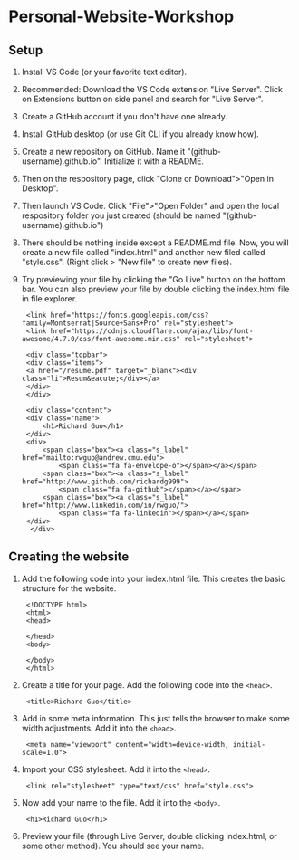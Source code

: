 # Personal-Website-Workshop

## Setup

1. Install VS Code (or your favorite text editor).
2. Recommended: Download the VS Code extension "Live Server". Click on Extensions button on side panel and search for "Live Server".
3. Create a GitHub account if you don't have one already.
4. Install GitHub desktop (or use Git CLI if you already know how).
5. Create a new repository on GitHub. Name it "(github-username).github.io". Initialize it with a README.
6. Then on the respository page, click "Clone or Download">"Open in Desktop".
7. Then launch VS Code. Click "File">"Open Folder" and open the local respository folder you just created (should be named "(github-username).github.io")
8. There should be nothing inside except a README.md file. Now, you will create a new file called "index.html" and another new filed called "style.css". (Right click > "New file" to create new files).
9. Try previewing your file by clicking the "Go Live" button on the bottom bar. You can also preview your file by double clicking the index.html file in file explorer.

        <link href="https://fonts.googleapis.com/css?family=Montserrat|Source+Sans+Pro" rel="stylesheet">
        <link href="https://cdnjs.cloudflare.com/ajax/libs/font-awesome/4.7.0/css/font-awesome.min.css" rel="stylesheet">

        <div class="topbar">
        <div class="items">
        <a href="/resume.pdf" target="_blank"><div class="li">Resum&eacute;</div></a>
        </div>
        </div>

        <div class="content">
        <div class="name">
            <h1>Richard Guo</h1>
        </div>
        <div>
            <span class="box"><a class="s_label" href="mailto:rwguo@andrew.cmu.edu">
                <span class="fa fa-envelope-o"></span></a></span>
            <span class="box"><a class="s_label" href="http://www.github.com/richardg999">
                <span class="fa fa-github"></span></a></span>
            <span class="box"><a class="s_label" href="http://www.linkedin.com/in/rwguo/">
                <span class="fa fa-linkedin"></span></a></span>
        </div>
         </div>

         
        
        



## Creating the website

1. Add the following code into your index.html file. This creates the basic structure for the website.

        <!DOCTYPE html>
        <html>
        <head>
            
        </head>
        <body>
            
        </body>
        </html>

2. Create a title for your page. Add the following code into the `<head>`.

        <title>Richard Guo</title>

3. Add in some meta information. This just tells the browser to make some width adjustments. Add it into the `<head>`.

        <meta name="viewport" content="width=device-width, initial-scale=1.0">

4. Import your CSS stylesheet. Add it into the `<head>`.
        
        <link rel="stylesheet" type="text/css" href="style.css">

4. Now add your name to the file. Add it into the `<body>`.

        <h1>Richard Guo</h1>

5. Preview your file (through Live Server, double clicking index.html, or some other method). You should see your name.

